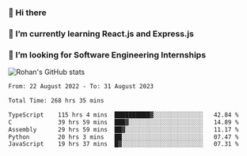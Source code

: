### 👋 Hi there 

<!--
**rohznmdev/rohznmdev** is a ✨ _special_ ✨ repository because its `README.md` (this file) appears on your GitHub profile.

Here are some ideas to get you started:

- 🔭 I’m currently working on ...
- 🌱 I’m currently learning Ruby and Ruby on Rails
- 👯 I’m looking to collaborate on ...
- 🤔 I’m looking for help with ...
- 💬 Ask me about ...
- 📫 How to reach me: ...
- 😄 Pronouns: ...
- ⚡ Fun fact: ...
-->
### 🌱 I’m currently learning React.js and Express.js
### 🤔 I’m looking for Software Engineering Internships
![Rohan's GitHub stats](https://github-readme-stats.vercel.app/api?username=rohznmdev&theme=dark&show_icons=true)

<!--START_SECTION:waka-->

```txt
From: 22 August 2022 - To: 31 August 2023

Total Time: 268 hrs 35 mins

TypeScript    115 hrs 4 mins  ██████████▓░░░░░░░░░░░░░░   42.84 %
C             39 hrs 59 mins  ███▓░░░░░░░░░░░░░░░░░░░░░   14.89 %
Assembly      29 hrs 59 mins  ██▓░░░░░░░░░░░░░░░░░░░░░░   11.17 %
Python        20 hrs 3 mins   ██░░░░░░░░░░░░░░░░░░░░░░░   07.47 %
JavaScript    19 hrs 37 mins  █▓░░░░░░░░░░░░░░░░░░░░░░░   07.31 %
```

<!--END_SECTION:waka-->
